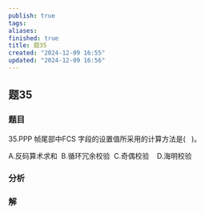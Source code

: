 ```yaml
---
publish: true
tags: 
aliases: 
finished: true
title: 题35
created: "2024-12-09 16:55"
updated: "2024-12-09 16:56"
---
```

## 题35
### 题目
35.PPP 帧尾部中FCS 字段的设置值所采用的计算方法是(   )。  

A.反码算术求和  B.循环冗余校验  C.奇偶校验    D.海明校验  
### 分析

### 解